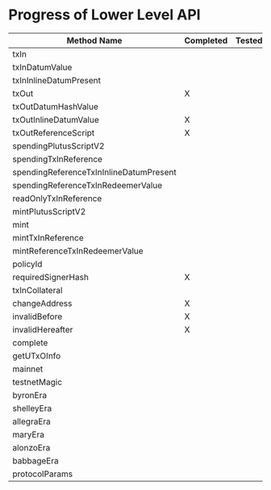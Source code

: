 # Progress of Lower Level API

| Method Name                             | Completed | Tested | Remarks |
| --------------------------------------- | --------- | ------ | ------- |
| txIn                                    |           |        |         |
| txInDatumValue                          |           |        |         |
| txInInlineDatumPresent                  |           |        |         |
| txOut                                   | X         |        |         |
| txOutDatumHashValue                     |           |        |         |
| txOutInlineDatumValue                   | X         |        |         |
| txOutReferenceScript                    | X         |        |         |
| spendingPlutusScriptV2                  |           |        |         |
| spendingTxInReference                   |           |        |         |
| spendingReferenceTxInInlineDatumPresent |           |        |         |
| spendingReferenceTxInRedeemerValue      |           |        |         |
| readOnlyTxInReference                   |           |        |         |
| mintPlutusScriptV2                      |           |        |         |
| mint                                    |           |        |         |
| mintTxInReference                       |           |        |         |
| mintReferenceTxInRedeemerValue          |           |        |         |
| policyId                                |           |        |         |
| requiredSignerHash                      | X         |        |         |
| txInCollateral                          |           |        |         |
| changeAddress                           | X         |        |         |
| invalidBefore                           | X         |        |         |
| invalidHereafter                        | X         |        |         |
| complete                                |           |        |         |
| getUTxOInfo                             |           |        |         |
| mainnet                                 |           |        |         |
| testnetMagic                            |           |        |         |
| byronEra                                |           |        |         |
| shelleyEra                              |           |        |         |
| allegraEra                              |           |        |         |
| maryEra                                 |           |        |         |
| alonzoEra                               |           |        |         |
| babbageEra                              |           |        |         |
| protocolParams                          |           |        |         |
